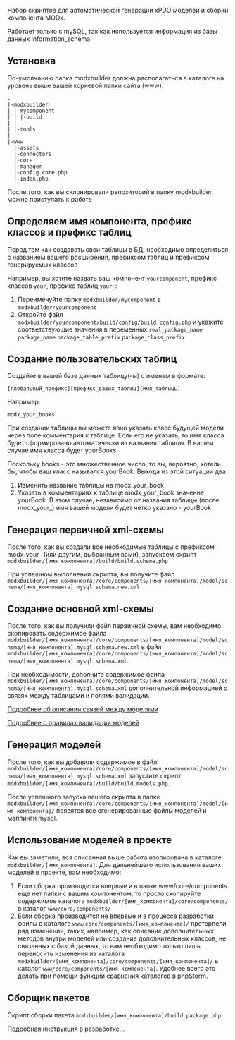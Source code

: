 Набор скриптов для автоматической генерации xPDO моделей и сборки компонента MODx.

Работает только с mySQL, так как используется информация из базы данных information_schema.

## Установка

По-умолчанию папка modxbuilder должна располагаться в каталоге на уровень выше вашей корневой папки сайта (www).

```
.
|-modxbuilder
| |-mycomponent
| | |-build
| |
| |-tools
|
|-www
  |-assets
  |-connectors
  |-core
  |-manager
  |-config.core.php
  |-index.php
```

После того, как вы склонировали репозиторий в папку modxbuilder, можно приступать к работе

## Определяем имя компонента, префикс классов и префикс таблиц

Перед тем как создавать свои таблицы в БД, необходимо определиться с названием вашего расширения, префиксом таблиц и префиксом генерируемых классов

Например, вы хотите назвать ваш компонент `yourcomponent`, префикс классов `your`, префикс таблиц `your_`:

1. Переименуйте папку `modxbuilder/mycomponent` в `modxbuilder/yourcomponent`
2. Откройте файл `modxbuilder/yourcomponent/build/config/build.config.php` и укажите соответствующие значения в переменных `real_package_name` `package_name` `package_table_prefix` `package_class_prefix`

## Создание пользовательских таблиц

Создайте в вашей базе данных таблицу(-ы) с именем в формате:

```
[глобальный_префикс][префикс_ваших_таблиц][имя_таблицы]
```

Например:

```
modx_your_books
```

При создании таблицы вы можете явно указать класс будущей модели через поле комментария к таблице. Если его не указать, то имя класса будет сформировано
автоматически из названия таблицы. В нашем случае имя класса будет yourBooks.

Поскольку books - это множественное число, то вы, вероятно, хотели бы, чтобы ваш класс назывался yourBook. Выхода из этой ситуации два:

1. Изменить название таблицы на modx_your_book
2. Указать в комментариях к таблице modx_your_book значение yourBook. В этом случае, независимо от названия таблицы (после modx_your_) имя вашей модели
будет четко указано - yourBook

## Генерация первичной xml-схемы

После того, как вы создали все необходимые таблицы с префиксом modx_your_ (или другим, выбранным вами), запускаем скрипт `modxbuilder/[имя_компонента]/build/build.schema.php`

При успешном выполнении скрипта, вы получите файл `modxbuilder/[имя_компонента]/core/components/[имя_компонента]/model/schema/[имя_компонента].mysql.schema.new.xml`

## Создание основной xml-схемы

После того, как вы получили файл первичной схемы, вам необходимо скопировать содержимое файла `modxbuilder/[имя_компонента]/core/components/[имя_компонента]/model/schema/[имя_компонента].mysql.schema.new.xml`
в файл `modxbuilder/[имя_компонента]/core/components/[имя_компонента]/model/schema/[имя_компонента].mysql.schema.xml`.

При необходимости, дополните содержимое файла `modxbuilder/[имя_компонента]/core/components/[имя_компонента]/model/schema/[имя_компонента].mysql.schema.xml`
дополнительной информацией о связях между таблицами и полями валидации.

[Подробнее об описании связей между моделями](https://docs.modx.com/xpdo/2.x/getting-started/creating-a-model-with-xpdo/defining-a-schema/defining-relationships)

[Подробнее о правилах валидации моделей](https://docs.modx.com/xpdo/2.x/getting-started/creating-a-model-with-xpdo/defining-a-schema/validation-rules-in-your-schema)

## Генерация моделей

После того, как вы добавили содержимое в файл `modxbuilder/[имя_компонента]/core/components/[имя_компонента]/model/schema/[имя_компонента].mysql.schema.xml`
запустите скрипт `modxbuilder/[имя_компонента]/build/build.models.php`.

После успешного запуска вашего скрипта в папке `modxbuilder/[имя_компонента]/core/components/[имя_компонента]/model/[имя_компонента]/` появятся все
сгенерированные файлы моделей и маппинги mysql.

## Использование моделей в проекте

Как вы заметили, вся описанная выше работа изолирована в каталоге `modxbuilder/[имя_компонента]`. Для дальнейшего использования
ваших моделей в проекте, вам необходимо:

1. Если сборка производится впервые и в папке www/core/components еще нет папки с вашим компонентом, то просто скопируйте содержимое каталога
`modxbuilder/[имя_компонента]/core/components/` в каталог `www/core/components/`
2. Если сборка производится не впервые и в процессе разработки файлы в каталоге `www/core/components/[имя_компонента]/` претерпели ряд изменений, таких, например, как
описание дополнительных методов внутри моделей или создание дополнительных классов, не связанных с базой данных, то вам необходимо только лишь переносить изменения из
каталога `modxbuilder/[имя_компонента]/core/components/[имя_компонента]/` в каталог `www/core/components/[имя_компонента]`. Удобнее всего это делать при помощи функции сравнения каталогов в phpStorm.

## Сборщик пакетов

Скрипт сборки пакета `modxbuilder/[имя_компонента]/build.package.php`

Подробная инструкция в разработке...